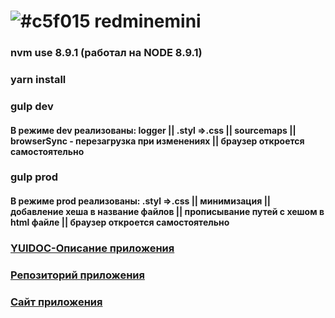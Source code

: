 # ![#c5f015](https://placehold.it/15/c5f015/000000?text='') redminemini
### nvm use 8.9.1 (работал на NODE 8.9.1)
### yarn install
### gulp dev
#### В режиме dev реализованы: logger || .styl =>.css || sourcemaps || browserSync - перезагрузка при изменениях || браузер откроется самостоятельно
### gulp prod
#### В режиме prod реализованы: .styl =>.css || минимизация || добавление хеша в название файлов || прописывание путей с хешом в html файле || браузер откроется самостоятельно
### [YUIDOC-Описание приложения](https://redminemini.github.io/frontend/out)
### [Репозиторий приложения](https://redminemini.github.io)
### [Сайт приложения](https://redminemini.github.io/public)